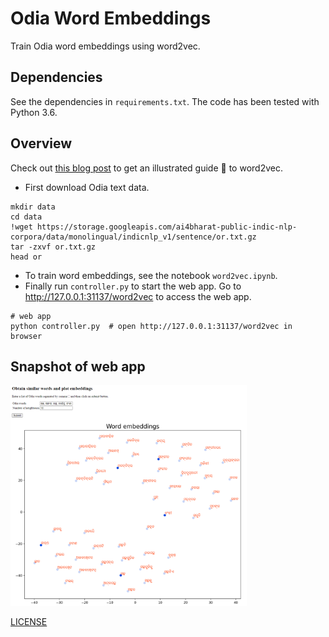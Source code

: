 # Odia Word Embeddings

Train Odia word embeddings using word2vec.

## Dependencies
See the dependencies in `requirements.txt`.
The code has been tested with Python 3.6.

## Overview

Check out [this blog post](https://jalammar.github.io/illustrated-word2vec/) to get an illustrated guide 📙 to word2vec.

- First download Odia text data.

```shell
mkdir data
cd data
!wget https://storage.googleapis.com/ai4bharat-public-indic-nlp-corpora/data/monolingual/indicnlp_v1/sentence/or.txt.gz
tar -zxvf or.txt.gz
head or
```

- To train word embeddings, see the notebook `word2vec.ipynb`.
- Finally run `controller.py` to start the web app. Go to http://127.0.0.1:31137/word2vec to access the web app.

```shell
# web app
python controller.py  # open http://127.0.0.1:31137/word2vec in browser
```

## Snapshot of web app
<img src="/snapshot.png" width="75%" height="75%"/>

[LICENSE](https://github.com/OdiaNLP/word-embeddings/blob/main/LICENSE)
